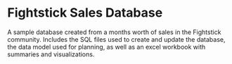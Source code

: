 # Fightstick Sales Database

A sample database created from a months worth of 
sales in the Fightstick community. Includes the SQL 
files used to create and update the database, the 
data model used for planning, as well as an excel
workbook with summaries and visualizations.
